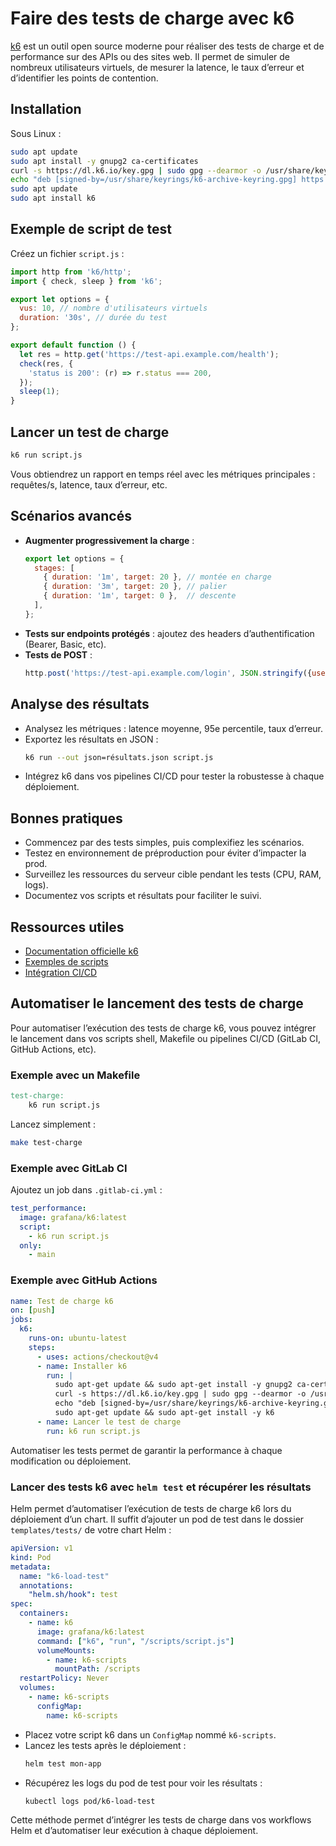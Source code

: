 # Faire des tests de charge avec k6

[k6](https://k6.io/) est un outil open source moderne pour réaliser des tests de charge et de performance sur des APIs ou des sites web. Il permet de simuler de nombreux utilisateurs virtuels, de mesurer la latence, le taux d’erreur et d’identifier les points de contention.

## Installation

Sous Linux :
```sh
sudo apt update
sudo apt install -y gnupg2 ca-certificates
curl -s https://dl.k6.io/key.gpg | sudo gpg --dearmor -o /usr/share/keyrings/k6-archive-keyring.gpg
echo "deb [signed-by=/usr/share/keyrings/k6-archive-keyring.gpg] https://dl.k6.io/deb stable main" | sudo tee /etc/apt/sources.list.d/k6.list
sudo apt update
sudo apt install k6
```

## Exemple de script de test

Créez un fichier `script.js` :
```js
import http from 'k6/http';
import { check, sleep } from 'k6';

export let options = {
  vus: 10, // nombre d'utilisateurs virtuels
  duration: '30s', // durée du test
};

export default function () {
  let res = http.get('https://test-api.example.com/health');
  check(res, {
    'status is 200': (r) => r.status === 200,
  });
  sleep(1);
}
```

## Lancer un test de charge

```sh
k6 run script.js
```

Vous obtiendrez un rapport en temps réel avec les métriques principales : requêtes/s, latence, taux d’erreur, etc.

## Scénarios avancés

- **Augmenter progressivement la charge** :
  ```js
  export let options = {
    stages: [
      { duration: '1m', target: 20 }, // montée en charge
      { duration: '3m', target: 20 }, // palier
      { duration: '1m', target: 0 },  // descente
    ],
  };
  ```
- **Tests sur endpoints protégés** : ajoutez des headers d’authentification (Bearer, Basic, etc).
- **Tests de POST** :
  ```js
  http.post('https://test-api.example.com/login', JSON.stringify({user: 'foo', pass: 'bar'}), { headers: { 'Content-Type': 'application/json' } });
  ```

## Analyse des résultats

- Analysez les métriques : latence moyenne, 95e percentile, taux d’erreur.
- Exportez les résultats en JSON :
  ```sh
  k6 run --out json=résultats.json script.js
  ```
- Intégrez k6 dans vos pipelines CI/CD pour tester la robustesse à chaque déploiement.

## Bonnes pratiques
- Commencez par des tests simples, puis complexifiez les scénarios.
- Testez en environnement de préproduction pour éviter d’impacter la prod.
- Surveillez les ressources du serveur cible pendant les tests (CPU, RAM, logs).
- Documentez vos scripts et résultats pour faciliter le suivi.

## Ressources utiles
- [Documentation officielle k6](https://k6.io/docs/)
- [Exemples de scripts](https://k6.io/docs/examples/)
- [Intégration CI/CD](https://k6.io/docs/integrations/)

## Automatiser le lancement des tests de charge

Pour automatiser l’exécution des tests de charge k6, vous pouvez intégrer le lancement dans vos scripts shell, Makefile ou pipelines CI/CD (GitLab CI, GitHub Actions, etc).

### Exemple avec un Makefile

```makefile
test-charge:
	k6 run script.js
```

Lancez simplement :
```sh
make test-charge
```

### Exemple avec GitLab CI

Ajoutez un job dans `.gitlab-ci.yml` :
```yaml
test_performance:
  image: grafana/k6:latest
  script:
    - k6 run script.js
  only:
    - main
```

### Exemple avec GitHub Actions

```yaml
name: Test de charge k6
on: [push]
jobs:
  k6:
    runs-on: ubuntu-latest
    steps:
      - uses: actions/checkout@v4
      - name: Installer k6
        run: |
          sudo apt-get update && sudo apt-get install -y gnupg2 ca-certificates
          curl -s https://dl.k6.io/key.gpg | sudo gpg --dearmor -o /usr/share/keyrings/k6-archive-keyring.gpg
          echo "deb [signed-by=/usr/share/keyrings/k6-archive-keyring.gpg] https://dl.k6.io/deb stable main" | sudo tee /etc/apt/sources.list.d/k6.list
          sudo apt-get update && sudo apt-get install -y k6
      - name: Lancer le test de charge
        run: k6 run script.js
```

Automatiser les tests permet de garantir la performance à chaque modification ou déploiement.

### Lancer des tests k6 avec `helm test` et récupérer les résultats

Helm permet d’automatiser l’exécution de tests de charge k6 lors du déploiement d’un chart. Il suffit d’ajouter un pod de test dans le dossier `templates/tests/` de votre chart Helm :

```yaml
apiVersion: v1
kind: Pod
metadata:
  name: "k6-load-test"
  annotations:
    "helm.sh/hook": test
spec:
  containers:
    - name: k6
      image: grafana/k6:latest
      command: ["k6", "run", "/scripts/script.js"]
      volumeMounts:
        - name: k6-scripts
          mountPath: /scripts
  restartPolicy: Never
  volumes:
    - name: k6-scripts
      configMap:
        name: k6-scripts
```

- Placez votre script k6 dans un `ConfigMap` nommé `k6-scripts`.
- Lancez les tests après le déploiement :
  ```sh
  helm test mon-app
  ```
- Récupérez les logs du pod de test pour voir les résultats :
  ```sh
  kubectl logs pod/k6-load-test
  ```

Cette méthode permet d’intégrer les tests de charge dans vos workflows Helm et d’automatiser leur exécution à chaque déploiement.